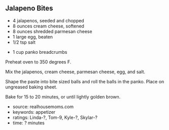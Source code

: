 Jalapeno Bites
--------------

- 4 jalapenos, seeded and chopped
- 8 ounces cream cheese, softened
- 8 ounces shredded parmesan cheese
- 1 large egg, beaten
- 1/2 tsp salt
<!-- -->
- 1 cup panko breadcrumbs

Preheat oven to 350 degrees F.

Mix the jalapenos, cream cheese, parmesan cheese, egg, and salt.

Shape the paste into bite sized balls and roll the balls in the panko.
Place on ungreased baking sheet.

Bake for 15 to 20 minutes, or until lightly golden brown.

- source: realhousemoms.com
- keywords: appetizer
- ratings: Linda-?, Tom-9, Kyle-?, Skylar-?
- time: ? minutes
